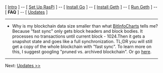 [ [Intro](README.md) ] -- [ [Set Up RasPi](pi_setup.md) ] -- [ [Install Go](go_install.md) ] -- [ [Install Geth](geth_install.md) ] -- [ [Run Geth](geth_run.md) ] -- [ **FAQ** ] -- [ [Updates](raspi_updates.md) ]

-----
- Why is my blockchain data size smaller than what [BitInfoCharts](https://bitinfocharts.com/) tells me?
<br/>Because "fast sync" only gets block headers and block bodies. It processes no transactions until current block - 1024.Then it gets a snapshot state and goes like a full synchronization. TL;DR you will still get a copy of the whole blockchain with "fast sync". To learn more on this, I suggest googling "pruned vs. archived blockchain". Or go [here](https://github.com/ethereum/go-ethereum/pull/1889).


-----
Next: [Updates >>](raspi_update.md)
